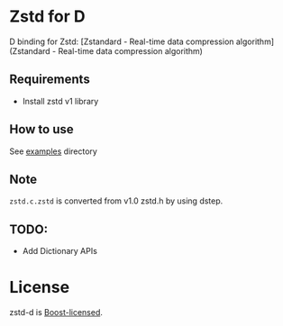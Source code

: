 # Zstd for D

D binding for Zstd: [Zstandard - Real-time data compression algorithm](Zstandard - Real-time data compression algorithm)

## Requirements

- Install zstd v1 library

## How to use

See [examples](examples/) directory

## Note

`zstd.c.zstd` is converted from v1.0 zstd.h by using dstep.

## TODO:

- Add Dictionary APIs

# License

zstd-d is [Boost-licensed](LICENSE_1_0.txt).
